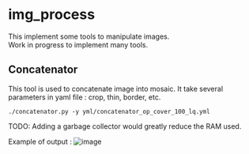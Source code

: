 # img_process

This implement some tools to manipulate images. <br>
Work in progress to implement many tools. <br>

## Concatenator

This tool is used to concatenate image into mosaic.
It take several parameters in yaml file : crop, thin, border, etc.

```(shell)
./concatenator.py -y yml/concatenator_op_cover_100_lq.yml
```

TODO: Adding a garbage collector would greatly reduce the RAM used.

Example of output :
![image](https://github.com/user-attachments/assets/6a0dc2cb-6d48-4b90-a162-3f08918fe70d)
